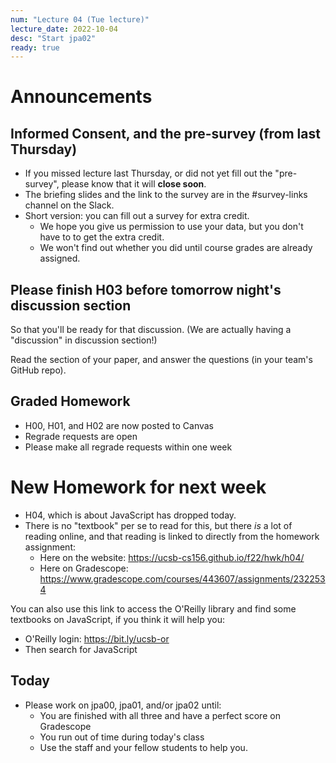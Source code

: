 ```yaml
---
num: "Lecture 04 (Tue lecture)"
lecture_date: 2022-10-04
desc: "Start jpa02"
ready: true
---
```


# Announcements

## Informed Consent, and the pre-survey (from last Thursday)

* If you missed lecture last Thursday, or did not yet fill out the "pre-survey", please know that it will **close soon**.
* The briefing slides and the link to the survey are in the #survey-links channel on the Slack.
* Short version: you can fill out a survey for extra credit.  
  - We hope you give us permission to use your data, but you don't have to to get the extra credit.
  - We won't find out whether you did until course grades are already assigned.

## Please finish H03 before tomorrow night's discussion section

So that you'll be ready for that discussion.  (We are actually having a "discussion" in discussion section!)

Read the section of your paper, and answer the questions (in your team's GitHub repo).

## Graded Homework 

* H00, H01, and H02 are now posted to Canvas
* Regrade requests are open
* Please make all regrade requests within one week

# New Homework for next week

* H04, which is about JavaScript has dropped today.
* There is no "textbook" per se to read for this, but there *is* a lot of reading online, and that reading is linked to directly from the homework assignment:
  - Here on the website: <https://ucsb-cs156.github.io/f22/hwk/h04/>
  - Here on Gradescope: <https://www.gradescope.com/courses/443607/assignments/2322534>


You can also use this link to access the O'Reilly library and find some textbooks on JavaScript, if you think it will help you:
* O'Reilly login: <https://bit.ly/ucsb-or>
* Then search for JavaScript

## Today

* Please work on jpa00, jpa01, and/or jpa02 until:
  - You are finished with all three and have a perfect score on Gradescope
  - You run out of time during today's class
  - Use the staff and your fellow students to help you.

